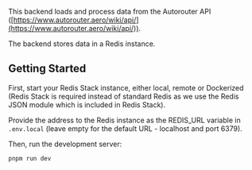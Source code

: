 This backend loads and process data from the Autorouter API
([https://www.autorouter.aero/wiki/api/](https://www.autorouter.aero/wiki/api/)).

The backend stores data in a Redis instance.

## Getting Started

First, start your Redis Stack instance, either local, remote or Dockerized (Redis Stack is required instead of
standard Redis as we use the Redis JSON module which is included in Redis Stack).

Provide the address to the Redis instance as the REDIS_URL variable in `.env.local`
(leave empty for the default URL - localhost and port 6379).

Then, run the development server:

```bash
pnpm run dev
```
